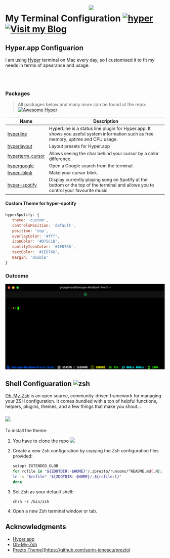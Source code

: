 [<img src="https://raw.githubusercontent.com/bnb/awesome-hyper/master/Hyper-Mark-Large.png" align="right" width="240" style="margin-left: 20px">](https://hyper.is)
# My Terminal Configuration [![hyper](https://img.shields.io/badge/Hyper-v1.3.3-brightgreen.svg)](https://github.com/zeit/hyper/releases/tag/1.3.3) [![Visit my Blog](https://img.shields.io/badge/Visit%20my-Blog-blue.svg)](https://georgelivas.github.io)
## Hyper.app Configuarion
I am using [Hyper](https://hyper.is/) terminal on Mac every day, so I customised it to fit my needs in terms of apearance and usage.

<br><br>

### Packages
>All packages below and many more can be found at the repo: [![Awesome](https://cdn.rawgit.com/sindresorhus/awesome/d7305f38d29fed78fa85652e3a63e154dd8e8829/media/badge.svg)](https://github.com/sindresorhus/awesome) [Hyper](https://github.com/bnb/awesome-hyper)

Name     | Description
---------| -------------
[hyperline](https://www.npmjs.com/package/hyperline)                     | HyperLine is a status line plugin for Hyper.app. It shows you useful system information such as free memory, uptime and CPU usage.
[hyperlayout](https://www.npmjs.com/package/hyperlayout)                 | Layout presets for Hyper.app
[hyperterm_cursor](https://www.npmjs.com/package/hyperterm-cursor)       | Allows seeing the char behind your cursor by a color difference.
[hypergoogle](https://www.npmjs.com/package/hypergoogle)                 |   Open a Google search from the terminal.
[hyper-blink](https://www.npmjs.com/package/hyper-blink)                 | Make your cursor blink.
[hyper-spotify](https://www.npmjs.com/package/hyper-spotify)             | Display currently playing song on Spotify at the bottom or the top of the terminal and allows you to control your favourite music

#### Custom Theme for hyper-spotify
```javascript
hyperSpotify: {
   theme: 'custom',
   controlsPosition: 'default',
   position: 'top',
   overlayColor: '#fff',
   iconColor: '#D75C1B',
   spotifyIconColor: '#1ED760',
   textColor: '#1ED760',
   margin: 'double'
}
```
### Outcome
![outcome](./readmeRresources/results.png)

## Shell Configuaration ![zsh](https://img.shields.io/badge/shell-zsh-brightgreen.svg)
[Oh-My-Zsh](http://ohmyz.sh/) is an open source, community-driven framework for managing your ZSH configuration. It comes bundled with a ton of helpful functions, helpers, plugins, themes, and a few things that make you shout...

### [![](https://img.shields.io/badge/theme-zprezto-blue.svg?style=for-the-badge)](https://github.com/sorin-ionescu/prezto)

To install the theme:

1. You have to clone the repo [![](https://img.shields.io/badge/theme-zprezto-blue.svg)](https://github.com/sorin-ionescu/prezto) 
2. Create a new Zsh configuration by copying the Zsh configuration files
     provided:

	```sh
	setopt EXTENDED_GLOB
	for rcfile in "${ZDOTDIR:-$HOME}"/.zprezto/runcoms/^README.md(.N); do
	ln -s "$rcfile" "${ZDOTDIR:-$HOME}/.${rcfile:t}"
	done
	```



3. Set Zsh as your default shell:

	```console
	chsh -s /bin/zsh
	```

3. Open a new Zsh terminal window or tab.

## Acknowledgments
* [Hyper.app](https://hyper.is/)
* [Oh-My-Zsh](http://ohmyz.sh/)
* [Prezto Theme](https://img.shields.io/badge/theme-zprezto-blue.svg)](https://github.com/sorin-ionescu/prezto)

